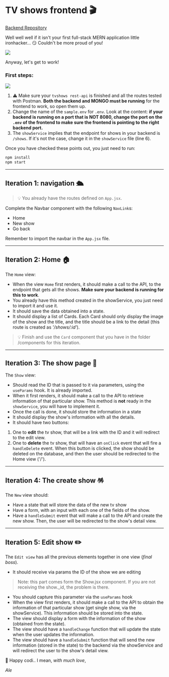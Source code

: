 # TV shows frontend 🎬

[Backend Repository](https://github.com/guillegarciac/rest-api-exercise)

Well well well if it isn't your first full-stack MERN application little ironhacker... 😏 Couldn't be more proud of you! 

![](homer.gif)

Anyway, let's get to work!

### First steps:

![](docs/warning.png)

 1. ⚠️ Make sure your `tvshows rest-api` is finished and all the routes tested with Postman. **Both the backend and MONGO must be running** for the frontend to work, so open them up.
 2. Change the name of the `sample.env` for `.env`. Look at the content: **if your backend is running on a port that is NOT 8080, change the port on the `.env` of the frontend to make sure the frontend is pointing to the right backend port.**
 3. The `showService` implies that the endpoint for shows in your backend is `/shows`. If it's not the case, change it in the `showService` file (line 6).

 Once you have checked these points out, you just need to run:

```bash
npm install
npm start
```

---

## Iteration 1: navigation 🛳

> 💡 You already have the routes defined on `App.jsx`.

Complete the Navbar component with the following `NavLink`s:

- Home
- New show
- Go back

Remember to import the navbar in the `App.jsx` file.

---

## Iteration 2: Home 🏠

The `Home` view:

- When the view `Home` first renders, it should make a call to the API, to the endpoint that gets all the shows. **Make sure your backend is running for this to work**. 
- You already have this method created in the showService, you just need to import it and use it.
- It should save the data obtained into a state.
- It should display a list of Cards. Each Card should only display the image of the show and the title, and the title should be a link to the detail (this route is created as *'/shows/:id'*).

> 💡 Finish and use the `Card` component that you have in the folder /components for this iteration.

---

## Iteration 3: The show page 🍿

The `Show` view:

- Should read the ID that is passed to it via parameters, using the `useParams` hook. It is already imported.
- When it first renders, it should make a call to the API to retrieve information of that particular show. This method is **not** ready in the `showService`, you will have to implement it.
- Once the call is done, it should store the information in a state
- It should display the show's information with all the details.
- It should have two buttons: 
1. One to **edit** the tv show, that will be a link with the ID and it will redirect to the edit view.
2. One to **delete** the tv show, that will have an `onClick` event that will fire a `handleDelete` event. When this button is clicked, the show should be deleted on the database, and then the user should be redirected to the Home view ('/'). 

---

## Iteration 4: The create show 🪅

The `New` view should:

- Have a state that will store the data of the new tv show
- Have a form, with an input with each one of the fields of the show.
- Have a `handleSubmit` event that will make a call to the API and create the new show. Then, the user will be redirected to the show's detail view.

---

## Iteration 5: Edit show ✏️

The `Edit view` has all the previous elements together in one view (*final boss*).

- It should receive via params the ID of the show we are editing 
> Note: this part comes form the Show.jsx component. If you are not receiving the show._id, the problem is there.
- You should capture this parameter via the `useParams` hook
- When the view first renders, it should make a call to the API to obtain the information of that particular show (get single show, via the showService). This information should be stored into the state.
- The view should display a form with the information of the show (obtained from the state).
- The view should have a `handleChange` function that will update the state when the user updates the information.
- The view should have a `handleSubmit` function that will send the new information (stored in the state) to the backend via the showService and will redirect the user to the show's detail view.

💙 Happy codi.. I mean, *with much love*,

*Ale*


